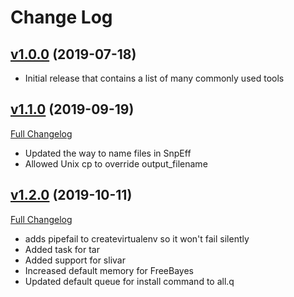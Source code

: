 # Change Log

## [v1.0.0](https://github.com/chopdgd/bfx-tools-wdl/tree/v1.0.0) (2019-07-18)

- Initial release that contains a list of many commonly used tools

## [v1.1.0](https://github.com/chopdgd/bfx-tools-wdl/tree/v1.1.0) (2019-09-19)

[Full Changelog](https://github.com/chopdgd/bfx-tools-wdl/compare/v1.0.0...v1.1.0)


- Updated the way to name files in SnpEff
- Allowed Unix cp to override output_filename

## [v1.2.0](https://github.com/chopdgd/bfx-tools-wdl/tree/v1.2.0) (2019-10-11)

[Full Changelog](https://github.com/chopdgd/bfx-tools-wdl/compare/v1.1.0...v1.2.0)

- adds pipefail to createvirtualenv so it won't fail silently
- Added task for tar
- Added support for slivar
- Increased default memory for FreeBayes
- Updated default queue for install command to all.q
